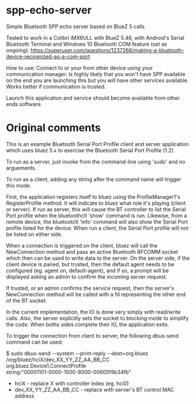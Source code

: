# spp-echo-server

Simple Bluetooth SPP echo server based on BlueZ 5 calls

Tested to work in a Colibri iMX6ULL with BlueZ 5.46, with Android's Serial Bluetooth Terminal and Windows 10 Bluetooth COM feature (set as ongoing):
https://superuser.com/questions/1237268/making-a-bluetooth-device-recognized-as-a-com-port

How to use:
Connect to or your from other device using your communication manager. Is highly likely that you won't have SPP available on the end you are launching this but you will have other services available.
Works better if communication is trusted. 

Launch this application and service should become available from other ends software. 

# Original comments

This is an example Bluetooth Serial Port Profile client and server
application which uses bluez 5.x to exercise the Bluetooth Serial
Port Profile (1.2).

To run as a server, just invoke from the command-line using 'sudo' and
no arguements.

To run as a client, adding any string after the command name will trigger
this mode.

First, the application registers itself to bluez using the ProfileManager1's
RegisterProfile method.  It will indicate to bluez what role it's playing
(client or server).  If run as server, this will cause the BT controller to
list the Serial Port profile when the bluetoothctl 'show' command is run.
Likewise, from a remote device, the bluetootctl 'info' command will also show
the Serial Port profile listed for the device.  When run a client, the Serial
Port profile will not be listed on either side.

When a connection is triggered on the client, bluez will call the NewConnection
method and pass an active Bluetooth RFCOMM socket which then can be used to
write data to the server.  On the server side, if the client device is paired,
but trusted, then the default agent needs to be configured (eg. agent on,
default-agent), and if so, a prompt will be displayed asking an admin to
confirm the incoming server request.

If trusted, or an admin confirms the service request, then the server's
NewConnection method will be called with a fd representing the other end of
the BT socket.

In the current implementation, the IO is done very simply with read/write calls.
Also, the server explicitly sets the socket to blocking mode to simplify the
code. When boths sides complete their IO, the application exits.

To trigger the connection from client to server, the following dbus-send
command can be used:

$ sudo dbus-send --system --print-reply --dest=org.bluez \
  /org/bluez/hciX/dev_XX_YY_ZZ_AA_BB_CC \
  org.bluez.Device1.ConnectProfile \
   string:"00001101-0000-1000-8000-00805f9b34fb"

 * hciX - replace X with controller index (eg. hci0)
 * dev_XX_YY_ZZ_AA_BB_CC - replace with server's BT control MAC address


